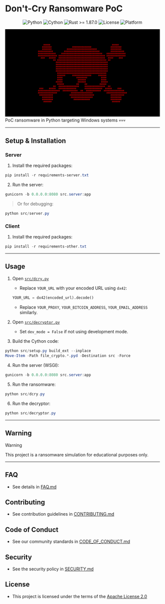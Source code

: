 # Don't-Cry Ransomware PoC

<div align="center">
  <img src="https://img.shields.io/badge/Python-3.12%2B-blue?logo=python&logoColor=white" alt="Python">
  <img src="https://img.shields.io/badge/Requires-Cython-yellow?logo=python&logoColor=white" alt="Cython">
  <img src="https://img.shields.io/badge/Rust-1.87.0%2B-orange?logo=rust&logoColor=white" alt="Rust >= 1.87.0">
  <img src="https://img.shields.io/github/license/memecoder12345678/DCry-Ransomware?style=flat&logo=open-source-initiative&logoColor=white" alt="License">
  <img src="https://img.shields.io/badge/Platform-Windows-blue?logo=windows&logoColor=white" alt="Platform">
</div>

![DCry](imgs/dcry.png)
PoC ransomware in Python targeting Windows systems 💀💀💀

---

## Setup & Installation

### Server

1. Install the required packages:

```powershell
pip install -r requirements-server.txt
```

2. Run the server:

```powershell
gunicorn -b 0.0.0.0:8080 src.server:app
```

> Or for debugging:

```powershell
python src/server.py
```

### Client

1. Install the required packages:

```powershell
pip install -r requirements-other.txt
```

---

## Usage

1. Open [`src/dcry.py`](src/dcry.py)

   * Replace `YOUR_URL` with your encoded URL using `dx42`:

   ```python
   YOUR_URL = dx42(encoded_url).decode()
   ```

   * Replace `YOUR_PROXY`, `YOUR_BITCOIN_ADDRESS`, `YOUR_EMAIL_ADDRESS` similarly.

2. Open [`src/decryptor.py`](src/decryptor.py)

   * Set `dev_mode = False` if not using development mode.

3. Build the Cython code:

```powershell
python src/setup.py build_ext --inplace
Move-Item -Path file_crypto.*.pyd -Destination src -Force
```

4. Run the server (WSGI):

```powershell
gunicorn -b 0.0.0.0:8080 src.server:app
```

5. Run the ransomware:

```powershell
python src/dcry.py
```

6. Run the decryptor:

```powershell
python src/decryptor.py
```

---

## Warning

> [!WARNING]
> This project is a ransomware simulation for educational purposes only.

---

## FAQ

* See details in [FAQ.md](docs/FAQ.md)

## Contributing

* See contribution guidelines in [CONTRIBUTING.md](docs/CONTRIBUTING.md)

## Code of Conduct

* See our community standards in [CODE\_OF\_CONDUCT.md](docs/CODE_OF_CONDUCT.md)

## Security

* See the security policy in [SECURITY.md](docs/SECURITY.md)

## License

* This project is licensed under the terms of the [Apache License 2.0](./LICENSE)

